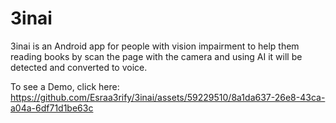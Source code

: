 # 3inai
3inai is an Android app for people with vision impairment to help them reading books by scan the page with the camera and using AI it will be detected and converted to voice.


To see a Demo, click here:
https://github.com/Esraa3rify/3inai/assets/59229510/8a1da637-26e8-43ca-a04a-6df71d1be63c


